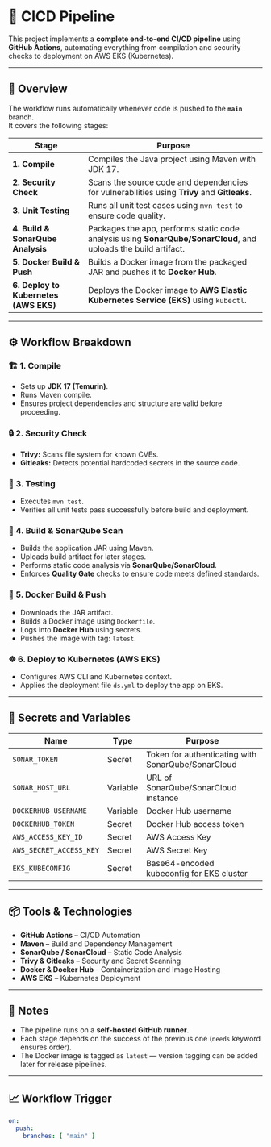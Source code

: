# 🚀 CICD Pipeline

This project implements a **complete end-to-end CI/CD pipeline** using **GitHub Actions**, automating everything from compilation and security checks to deployment on AWS EKS (Kubernetes).

---

## 🧩 Overview

The workflow runs automatically whenever code is pushed to the **`main`** branch.  
It covers the following stages:

| Stage | Purpose |
|--------|----------|
| **1. Compile** | Compiles the Java project using Maven with JDK 17. |
| **2. Security Check** | Scans the source code and dependencies for vulnerabilities using **Trivy** and **Gitleaks**. |
| **3. Unit Testing** | Runs all unit test cases using `mvn test` to ensure code quality. |
| **4. Build & SonarQube Analysis** | Packages the app, performs static code analysis using **SonarQube/SonarCloud**, and uploads the build artifact. |
| **5. Docker Build & Push** | Builds a Docker image from the packaged JAR and pushes it to **Docker Hub**. |
| **6. Deploy to Kubernetes (AWS EKS)** | Deploys the Docker image to **AWS Elastic Kubernetes Service (EKS)** using `kubectl`. |

---

## ⚙️ Workflow Breakdown

### 🏗️ 1. **Compile**
- Sets up **JDK 17 (Temurin)**.
- Runs Maven compile.
- Ensures project dependencies and structure are valid before proceeding.

### 🔒 2. **Security Check**
- **Trivy:** Scans file system for known CVEs.
- **Gitleaks:** Detects potential hardcoded secrets in the source code.

### 🧪 3. **Testing**
- Executes `mvn test`.
- Verifies all unit tests pass successfully before build and deployment.

### 🧰 4. **Build & SonarQube Scan**
- Builds the application JAR using Maven.
- Uploads build artifact for later stages.
- Performs static code analysis via **SonarQube/SonarCloud**.
- Enforces **Quality Gate** checks to ensure code meets defined standards.

### 🐳 5. **Docker Build & Push**
- Downloads the JAR artifact.
- Builds a Docker image using `Dockerfile`.
- Logs into **Docker Hub** using secrets.
- Pushes the image with tag: `latest`.

### ☸️ 6. **Deploy to Kubernetes (AWS EKS)**
- Configures AWS CLI and Kubernetes context.
- Applies the deployment file `ds.yml` to deploy the app on EKS.

---

## 🔑 Secrets and Variables

| Name | Type | Purpose |
|------|------|----------|
| `SONAR_TOKEN` | Secret | Token for authenticating with SonarQube/SonarCloud |
| `SONAR_HOST_URL` | Variable | URL of SonarQube/SonarCloud instance |
| `DOCKERHUB_USERNAME` | Variable | Docker Hub username |
| `DOCKERHUB_TOKEN` | Secret | Docker Hub access token |
| `AWS_ACCESS_KEY_ID` | Secret | AWS Access Key |
| `AWS_SECRET_ACCESS_KEY` | Secret | AWS Secret Key |
| `EKS_KUBECONFIG` | Secret | Base64-encoded kubeconfig for EKS cluster |

---

## 📦 Tools & Technologies

- **GitHub Actions** – CI/CD Automation
- **Maven** – Build and Dependency Management
- **SonarQube / SonarCloud** – Static Code Analysis
- **Trivy & Gitleaks** – Security and Secret Scanning
- **Docker & Docker Hub** – Containerization and Image Hosting
- **AWS EKS** – Kubernetes Deployment

---

## 🧠 Notes

- The pipeline runs on a **self-hosted GitHub runner**.
- Each stage depends on the success of the previous one (`needs` keyword ensures order).
- The Docker image is tagged as `latest` — version tagging can be added later for release pipelines.

---

## 📈 Workflow Trigger

```yaml
on:
  push:
    branches: [ "main" ]
